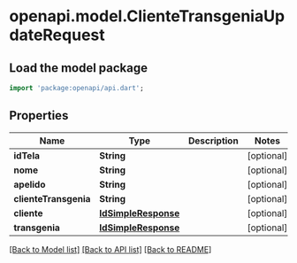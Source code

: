 # openapi.model.ClienteTransgeniaUpdateRequest

## Load the model package
```dart
import 'package:openapi/api.dart';
```

## Properties
Name | Type | Description | Notes
------------ | ------------- | ------------- | -------------
**idTela** | **String** |  | [optional] 
**nome** | **String** |  | [optional] 
**apelido** | **String** |  | [optional] 
**clienteTransgenia** | **String** |  | [optional] 
**cliente** | [**IdSimpleResponse**](IdSimpleResponse.md) |  | [optional] 
**transgenia** | [**IdSimpleResponse**](IdSimpleResponse.md) |  | [optional] 

[[Back to Model list]](../README.md#documentation-for-models) [[Back to API list]](../README.md#documentation-for-api-endpoints) [[Back to README]](../README.md)


